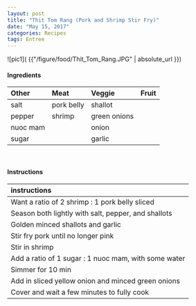 ```yaml
---
layout: post
title: "Thit Tom Rang (Pork and Shrimp Stir Fry)"
date: "May 15, 2017"
categories: Recipes
tags: Entree
---
```




![pic1]( {{"/figure/food/Thit_Tom_Rang.JPG" | absolute_url }})




#### Ingredients

<table class = "presenttab">
 <thead>
  <tr>
   <th style="text-align:left;"> Other </th>
   <th style="text-align:left;"> Meat </th>
   <th style="text-align:left;"> Veggie </th>
   <th style="text-align:left;"> Fruit </th>
  </tr>
 </thead>
<tbody>
  <tr>
   <td style="text-align:left;"> salt </td>
   <td style="text-align:left;"> pork belly </td>
   <td style="text-align:left;"> shallot </td>
   <td style="text-align:left;">  </td>
  </tr>
  <tr>
   <td style="text-align:left;"> pepper </td>
   <td style="text-align:left;"> shrimp </td>
   <td style="text-align:left;"> green onions </td>
   <td style="text-align:left;">  </td>
  </tr>
  <tr>
   <td style="text-align:left;"> nuoc mam </td>
   <td style="text-align:left;">  </td>
   <td style="text-align:left;"> onion </td>
   <td style="text-align:left;">  </td>
  </tr>
  <tr>
   <td style="text-align:left;"> sugar </td>
   <td style="text-align:left;">  </td>
   <td style="text-align:left;"> garlic </td>
   <td style="text-align:left;">  </td>
  </tr>
</tbody>
</table>

<br>

#### Instructions

<table class = "presenttabnoh">
 <thead>
  <tr>
   <th style="text-align:left;"> instructions </th>
  </tr>
 </thead>
<tbody>
  <tr>
   <td style="text-align:left;"> Want a ratio of 2 shrimp : 1 pork belly sliced </td>
  </tr>
  <tr>
   <td style="text-align:left;"> Season both lightly with salt, pepper, and shallots </td>
  </tr>
  <tr>
   <td style="text-align:left;"> Golden minced shallots and garlic </td>
  </tr>
  <tr>
   <td style="text-align:left;"> Stir fry pork until no longer pink </td>
  </tr>
  <tr>
   <td style="text-align:left;"> Stir in shrimp </td>
  </tr>
  <tr>
   <td style="text-align:left;"> Add a ratio of 1 sugar : 1 nuoc mam, with some water </td>
  </tr>
  <tr>
   <td style="text-align:left;"> Simmer for 10 min </td>
  </tr>
  <tr>
   <td style="text-align:left;"> Add in sliced yellow onion and minced green onions </td>
  </tr>
  <tr>
   <td style="text-align:left;"> Cover and wait a few minutes to fully cook </td>
  </tr>
</tbody>
</table>

